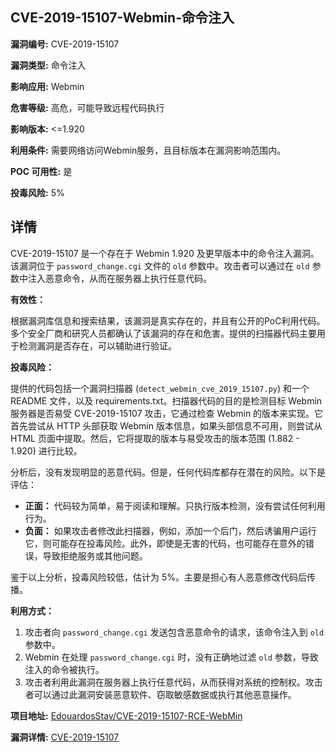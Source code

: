 ## CVE-2019-15107-Webmin-命令注入

**漏洞编号:** CVE-2019-15107

**漏洞类型:** 命令注入

**影响应用:** Webmin

**危害等级:** 高危，可能导致远程代码执行

**影响版本:** <=1.920

**利用条件:** 需要网络访问Webmin服务，且目标版本在漏洞影响范围内。

**POC 可用性:** 是

**投毒风险:** 5%

## 详情

CVE-2019-15107 是一个存在于 Webmin 1.920 及更早版本中的命令注入漏洞。该漏洞位于 `password_change.cgi` 文件的 `old` 参数中。攻击者可以通过在 `old` 参数中注入恶意命令，从而在服务器上执行任意代码。

**有效性：**

根据漏洞库信息和搜索结果，该漏洞是真实存在的，并且有公开的PoC利用代码。多个安全厂商和研究人员都确认了该漏洞的存在和危害。提供的扫描器代码主要用于检测漏洞是否存在，可以辅助进行验证。

**投毒风险：**

提供的代码包括一个漏洞扫描器 (`detect_webmin_cve_2019_15107.py`) 和一个 README 文件，以及 requirements.txt。扫描器代码的目的是检测目标 Webmin 服务器是否易受 CVE-2019-15107 攻击，它通过检查 Webmin 的版本来实现。它首先尝试从 HTTP 头部获取 Webmin 版本信息，如果头部信息不可用，则尝试从 HTML 页面中提取。然后，它将提取的版本与易受攻击的版本范围 (1.882 - 1.920) 进行比较。

分析后，没有发现明显的恶意代码。但是，任何代码库都存在潜在的风险。以下是评估：

*   **正面：** 代码较为简单，易于阅读和理解。只执行版本检测，没有尝试任何利用行为。
*   **负面：** 如果攻击者修改此扫描器，例如，添加一个后门，然后诱骗用户运行它，则可能存在投毒风险。此外，即使是无害的代码，也可能存在意外的错误，导致拒绝服务或其他问题。

鉴于以上分析，投毒风险较低，估计为 5%。主要是担心有人恶意修改代码后传播。

**利用方式：**

1.  攻击者向 `password_change.cgi` 发送包含恶意命令的请求，该命令注入到 `old` 参数中。
2.  Webmin 在处理 `password_change.cgi` 时，没有正确地过滤 `old` 参数，导致注入的命令被执行。
3.  攻击者利用此漏洞在服务器上执行任意代码，从而获得对系统的控制权。攻击者可以通过此漏洞安装恶意软件、窃取敏感数据或执行其他恶意操作。


**项目地址:** [EdouardosStav/CVE-2019-15107-RCE-WebMin](https://github.com/EdouardosStav/CVE-2019-15107-RCE-WebMin)

**漏洞详情:** [CVE-2019-15107](https://nvd.nist.gov/vuln/detail/CVE-2019-15107)